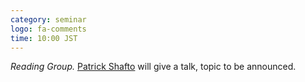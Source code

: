 ```yaml
---
category: seminar
logo: fa-comments
time: 10:00 JST
---
```


*Reading Group.* [Patrick Shafto](http://patrickshafto.com) will give a talk, topic to be announced.

